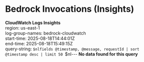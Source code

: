 ﻿# Bedrock Invocations (Insights)

**CloudWatch Logs Insights**  
region: us-east-1  
log-group-names: bedrock-cloudwatch  
start-time: 2025-08-18T14:44:01Z  
end-time: 2025-08-18T15:49:15Z  
query-string:
`$nlfields @timestamp, @message, requestId
| sort @timestamp desc
| limit 50
`$nl---
**No data found for this query**

